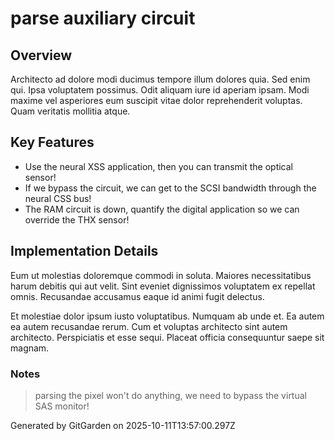 # parse auxiliary circuit

## Overview
Architecto ad dolore modi ducimus tempore illum dolores quia. Sed enim qui. Ipsa voluptatem possimus. Odit aliquam iure id aperiam ipsam. Modi maxime vel asperiores eum suscipit vitae dolor reprehenderit voluptas. Quam veritatis mollitia atque.

## Key Features
- Use the neural XSS application, then you can transmit the optical sensor!
- If we bypass the circuit, we can get to the SCSI bandwidth through the neural CSS bus!
- The RAM circuit is down, quantify the digital application so we can override the THX sensor!

## Implementation Details
Eum ut molestias doloremque commodi in soluta. Maiores necessitatibus harum debitis qui aut velit. Sint eveniet dignissimos voluptatem ex repellat omnis. Recusandae accusamus eaque id animi fugit delectus.
 Et molestiae dolor ipsum iusto voluptatibus. Numquam ab unde et. Ea autem ea autem recusandae rerum. Cum et voluptas architecto sint autem architecto. Perspiciatis et esse sequi. Placeat officia consequuntur saepe sit magnam.

### Notes
> parsing the pixel won't do anything, we need to bypass the virtual SAS monitor!

Generated by GitGarden on 2025-10-11T13:57:00.297Z
